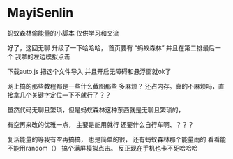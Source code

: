 # MayiSenlin
蚂蚁森林偷能量的小脚本  仅供学习和交流


好了，这回无聊 升级了一下哈哈哈， 首页要有 “蚂蚁森林” 并且在第二排最后一个 我拿的左边模拟点击   


下载auto.js 把这个文件导入 并且开启无障碍和悬浮窗就ok了

网上搞的那些教程都是一些什么截图那些 多麻烦？ 还占内存。真的不麻烦吗，直接拿几个关键字定位一下不就行了？？

虽然代码无聊且繁琐，但是蚂蚁森林这种东西就是无聊且繁琐的，

有空再来改的优雅一点， 主要是能用就行 还要什么自行车啊、？？？

复活能量的等我有空再搞搞， 也是简单的很， 还有蚂蚁森林那个能量雨的 看看能不能用random（） 搞个满屏模拟点击。 反正现在手机也卡不死哈哈哈
